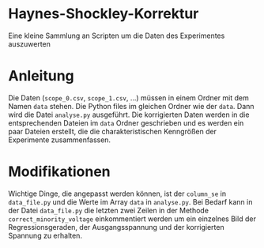 # Haynes-Shockley-Korrektur
Eine kleine Sammlung an Scripten um die Daten des Experimentes auszuwerten

# Anleitung
Die Daten (`scope_0.csv`, `scope_1.csv`, ...) müssen in einem Ordner mit dem Namen `data` stehen. Die Python files im gleichen Ordner wie der `data`. Dann wird die Datei `analyse.py` ausgeführt. Die korrigierten Daten werden in die entsprechenden Dateien im `data` Ordner geschrieben und es werden ein paar Dateien erstellt, die die charakteristischen Kenngrößen der Experimente zusammenfassen. 

# Modifikationen
Wichtige Dinge, die angepasst werden können, ist der `column_se` in `data_file.py` und die Werte im Array `data` in `analyse.py`. Bei Bedarf kann in der Datei `data_file.py` die letzten zwei Zeilen in der Methode `correct_minority_voltage` einkommentiert werden um ein einzelnes Bild der Regressionsgeraden, der Ausgangsspannung und der korrigierten Spannung zu erhalten.
